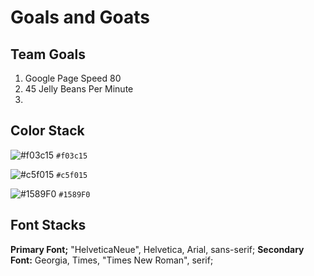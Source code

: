 # Goals and Goats

## Team Goals 
1.  Google Page Speed 80
2.  45 Jelly Beans Per Minute
3. 

## Color Stack

![#f03c15](https://placehold.it/50/f03c15/000000?text=+) `#f03c15`

![#c5f015](https://placehold.it/50/c5f015/000000?text=+) `#c5f015`

![#1589F0](https://placehold.it/50/1589F0/000000?text=+) `#1589F0`


## Font Stacks
 
**Primary Font;**
"HelveticaNeue", Helvetica, Arial, sans-serif;
**Secondary Font:**
Georgia, Times, "Times New Roman", serif;
 
